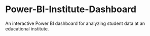 # Power-BI-Institute-Dashboard
An interactive Power BI dashboard for analyzing student data at an educational institute.

